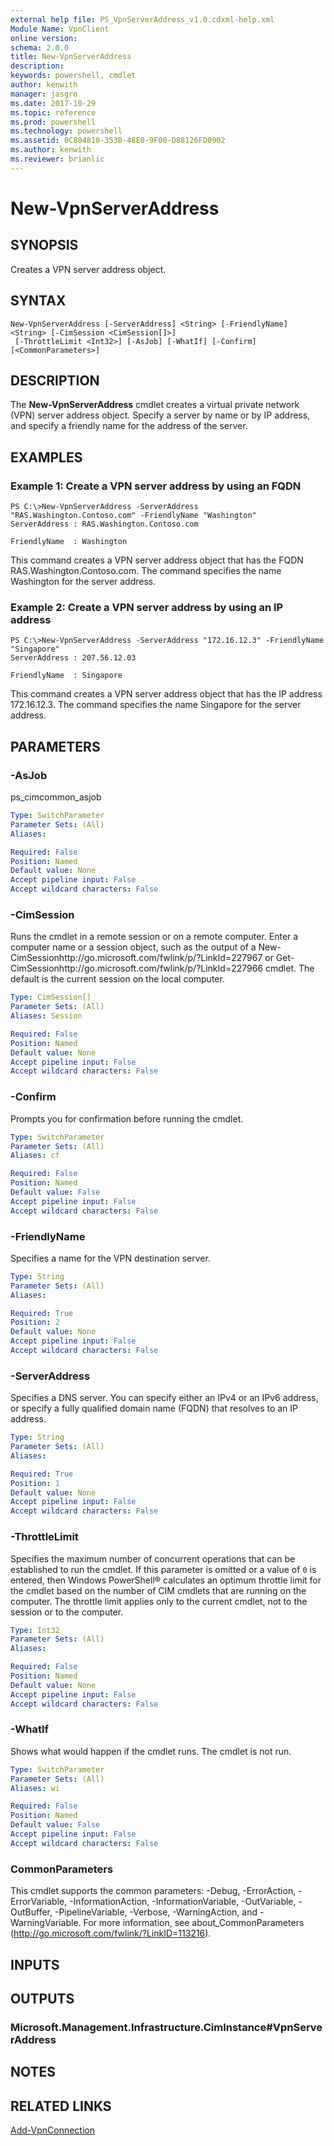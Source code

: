 ```yaml
---
external help file: PS_VpnServerAddress_v1.0.cdxml-help.xml
Module Name: VpnClient
online version: 
schema: 2.0.0
title: New-VpnServerAddress
description: 
keywords: powershell, cmdlet
author: kenwith
manager: jasgro
ms.date: 2017-10-29
ms.topic: reference
ms.prod: powershell
ms.technology: powershell
ms.assetid: 0C804810-353B-48E0-9F00-D88126FD0902
ms.author: kenwith
ms.reviewer: brianlic
---
```


# New-VpnServerAddress

## SYNOPSIS
Creates a VPN server address object.

## SYNTAX

```
New-VpnServerAddress [-ServerAddress] <String> [-FriendlyName] <String> [-CimSession <CimSession[]>]
 [-ThrottleLimit <Int32>] [-AsJob] [-WhatIf] [-Confirm] [<CommonParameters>]
```

## DESCRIPTION
The **New-VpnServerAddress** cmdlet creates a virtual private network (VPN) server address object.
Specify a server by name or by IP address, and specify a friendly name for the address of the server.

## EXAMPLES

### Example 1: Create a VPN server address by using an FQDN
```
PS C:\>New-VpnServerAddress -ServerAddress "RAS.Washington.Contoso.com" -FriendlyName "Washington"
ServerAddress : RAS.Washington.Contoso.com 

FriendlyName  : Washington
```

This command creates a VPN server address object that has the FQDN RAS.Washington.Contoso.com.
The command specifies the name Washington for the server address.

### Example 2: Create a VPN server address by using an IP address
```
PS C:\>New-VpnServerAddress -ServerAddress "172.16.12.3" -FriendlyName "Singapore"
ServerAddress : 207.56.12.03

FriendlyName  : Singapore
```

This command creates a VPN server address object that has the IP address 172.16.12.3.
The command specifies the name Singapore for the server address.

## PARAMETERS

### -AsJob
ps_cimcommon_asjob

```yaml
Type: SwitchParameter
Parameter Sets: (All)
Aliases: 

Required: False
Position: Named
Default value: None
Accept pipeline input: False
Accept wildcard characters: False
```

### -CimSession
Runs the cmdlet in a remote session or on a remote computer.
Enter a computer name or a session object, such as the output of a New-CimSessionhttp://go.microsoft.com/fwlink/p/?LinkId=227967 or Get-CimSessionhttp://go.microsoft.com/fwlink/p/?LinkId=227966 cmdlet.
The default is the current session on the local computer.

```yaml
Type: CimSession[]
Parameter Sets: (All)
Aliases: Session

Required: False
Position: Named
Default value: None
Accept pipeline input: False
Accept wildcard characters: False
```

### -Confirm
Prompts you for confirmation before running the cmdlet.

```yaml
Type: SwitchParameter
Parameter Sets: (All)
Aliases: cf

Required: False
Position: Named
Default value: False
Accept pipeline input: False
Accept wildcard characters: False
```

### -FriendlyName
Specifies a name for the VPN destination server.

```yaml
Type: String
Parameter Sets: (All)
Aliases: 

Required: True
Position: 2
Default value: None
Accept pipeline input: False
Accept wildcard characters: False
```

### -ServerAddress
Specifies a DNS server.
You can specify either an IPv4 or an IPv6 address, or specify a fully qualified domain name (FQDN) that resolves to an IP address.

```yaml
Type: String
Parameter Sets: (All)
Aliases: 

Required: True
Position: 1
Default value: None
Accept pipeline input: False
Accept wildcard characters: False
```

### -ThrottleLimit
Specifies the maximum number of concurrent operations that can be established to run the cmdlet.
If this parameter is omitted or a value of `0` is entered, then Windows PowerShell® calculates an optimum throttle limit for the cmdlet based on the number of CIM cmdlets that are running on the computer.
The throttle limit applies only to the current cmdlet, not to the session or to the computer.

```yaml
Type: Int32
Parameter Sets: (All)
Aliases: 

Required: False
Position: Named
Default value: None
Accept pipeline input: False
Accept wildcard characters: False
```

### -WhatIf
Shows what would happen if the cmdlet runs.
The cmdlet is not run.

```yaml
Type: SwitchParameter
Parameter Sets: (All)
Aliases: wi

Required: False
Position: Named
Default value: False
Accept pipeline input: False
Accept wildcard characters: False
```

### CommonParameters
This cmdlet supports the common parameters: -Debug, -ErrorAction, -ErrorVariable, -InformationAction, -InformationVariable, -OutVariable, -OutBuffer, -PipelineVariable, -Verbose, -WarningAction, and -WarningVariable. For more information, see about_CommonParameters (http://go.microsoft.com/fwlink/?LinkID=113216).

## INPUTS

## OUTPUTS

### Microsoft.Management.Infrastructure.CimInstance#VpnServerAddress

## NOTES

## RELATED LINKS

[Add-VpnConnection](./Add-VpnConnection.md)
